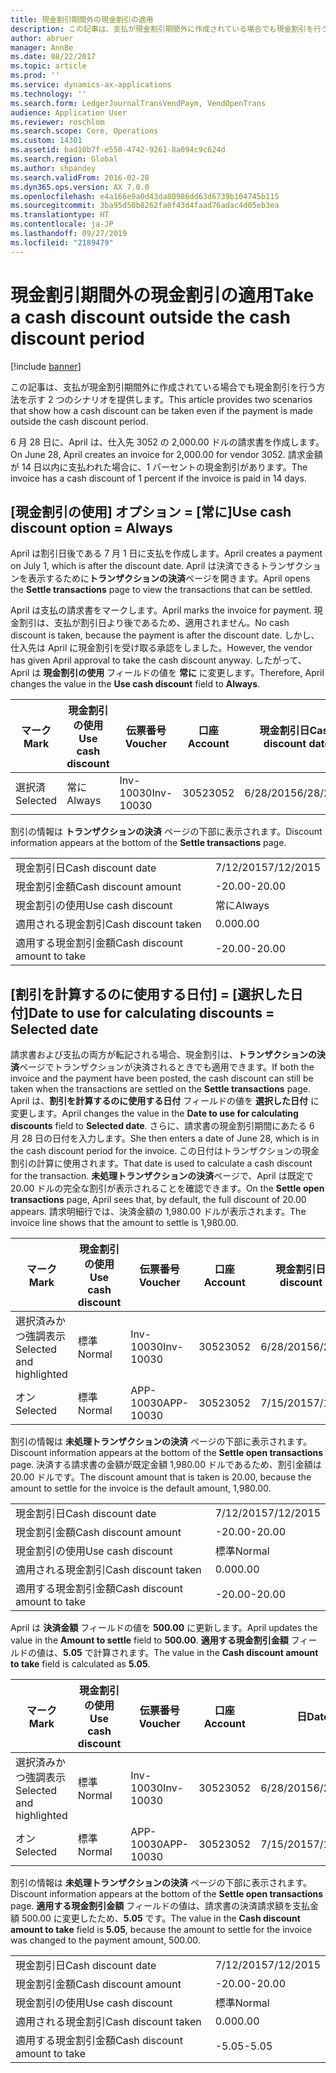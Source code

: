```yaml
---
title: 現金割引期間外の現金割引の適用
description: この記事は、支払が現金割引期間外に作成されている場合でも現金割引を行う方法を示す 2 つのシナリオを提供します。
author: abruer
manager: AnnBe
ms.date: 08/22/2017
ms.topic: article
ms.prod: ''
ms.service: dynamics-ax-applications
ms.technology: ''
ms.search.form: LedgerJournalTransVendPaym, VendOpenTrans
audience: Application User
ms.reviewer: roschlom
ms.search.scope: Core, Operations
ms.custom: 14301
ms.assetid: bad10b7f-e550-4742-9261-8a094c9c624d
ms.search.region: Global
ms.author: shpandey
ms.search.validFrom: 2016-02-28
ms.dyn365.ops.version: AX 7.0.0
ms.openlocfilehash: e4a166e9a0d43da80986dd63d6739b104745b115
ms.sourcegitcommit: 3ba95d50b8262fa0f43d4faad76adac4d05eb3ea
ms.translationtype: HT
ms.contentlocale: ja-JP
ms.lasthandoff: 09/27/2019
ms.locfileid: "2189479"
---
```

# <a name="take-a-cash-discount-outside-the-cash-discount-period"></a><span data-ttu-id="16493-103">現金割引期間外の現金割引の適用</span><span class="sxs-lookup"><span data-stu-id="16493-103">Take a cash discount outside the cash discount period</span></span>

[!include [banner](../includes/banner.md)]

<span data-ttu-id="16493-104">この記事は、支払が現金割引期間外に作成されている場合でも現金割引を行う方法を示す 2 つのシナリオを提供します。</span><span class="sxs-lookup"><span data-stu-id="16493-104">This article provides two scenarios that show how a cash discount can be taken even if the payment is made outside the cash discount period.</span></span>

<span data-ttu-id="16493-105">6 月 28 日に、April は、仕入先 3052 の 2,000.00 ドルの請求書を作成します。</span><span class="sxs-lookup"><span data-stu-id="16493-105">On June 28, April creates an invoice for 2,000.00 for vendor 3052.</span></span> <span data-ttu-id="16493-106">請求金額が 14 日以内に支払われた場合に、1 パーセントの現金割引があります。</span><span class="sxs-lookup"><span data-stu-id="16493-106">The invoice has a cash discount of 1 percent if the invoice is paid in 14 days.</span></span>

## <a name="use-cash-discount-option--always"></a><span data-ttu-id="16493-107">[現金割引の使用] オプション = [常に]</span><span class="sxs-lookup"><span data-stu-id="16493-107">Use cash discount option = Always</span></span>
<span data-ttu-id="16493-108">April は割引日後である 7 月 1 日に支払を作成します。</span><span class="sxs-lookup"><span data-stu-id="16493-108">April creates a payment on July 1, which is after the discount date.</span></span> <span data-ttu-id="16493-109">April は決済できるトランザクションを表示するために**トランザクションの決済**ページを開きます。</span><span class="sxs-lookup"><span data-stu-id="16493-109">April opens the **Settle transactions** page to view the transactions that can be settled.</span></span> 

<span data-ttu-id="16493-110">April は支払の請求書をマークします。</span><span class="sxs-lookup"><span data-stu-id="16493-110">April marks the invoice for payment.</span></span> <span data-ttu-id="16493-111">現金割引は、支払が割引日より後であるため、適用されません。</span><span class="sxs-lookup"><span data-stu-id="16493-111">No cash discount is taken, because the payment is after the discount date.</span></span> <span data-ttu-id="16493-112">しかし、仕入先は April に現金割引を受け取る承認をしました。</span><span class="sxs-lookup"><span data-stu-id="16493-112">However, the vendor has given April approval to take the cash discount anyway.</span></span> <span data-ttu-id="16493-113">したがって、April は **現金割引の使用** フィールドの値を **常に** に変更します。</span><span class="sxs-lookup"><span data-stu-id="16493-113">Therefore, April changes the value in the **Use cash discount** field to **Always**.</span></span>

| <span data-ttu-id="16493-114">マーク</span><span class="sxs-lookup"><span data-stu-id="16493-114">Mark</span></span>     | <span data-ttu-id="16493-115">現金割引の使用</span><span class="sxs-lookup"><span data-stu-id="16493-115">Use cash discount</span></span> | <span data-ttu-id="16493-116">伝票番号</span><span class="sxs-lookup"><span data-stu-id="16493-116">Voucher</span></span>   | <span data-ttu-id="16493-117">口座</span><span class="sxs-lookup"><span data-stu-id="16493-117">Account</span></span> | <span data-ttu-id="16493-118">現金割引日</span><span class="sxs-lookup"><span data-stu-id="16493-118">Cash discount date</span></span> | <span data-ttu-id="16493-119">期日</span><span class="sxs-lookup"><span data-stu-id="16493-119">Due date</span></span>  | <span data-ttu-id="16493-120">請求書</span><span class="sxs-lookup"><span data-stu-id="16493-120">Invoice</span></span> | <span data-ttu-id="16493-121">トランザクション通貨の金額</span><span class="sxs-lookup"><span data-stu-id="16493-121">Amount in transaction currency</span></span> | <span data-ttu-id="16493-122">通貨</span><span class="sxs-lookup"><span data-stu-id="16493-122">Currency</span></span> | <span data-ttu-id="16493-123">決済金額</span><span class="sxs-lookup"><span data-stu-id="16493-123">Amount to settle</span></span> |
|----------|-------------------|-----------|---------|--------------------|-----------|---------|--------------------------------|----------|------------------|
| <span data-ttu-id="16493-124">選択済</span><span class="sxs-lookup"><span data-stu-id="16493-124">Selected</span></span> | <span data-ttu-id="16493-125">常に</span><span class="sxs-lookup"><span data-stu-id="16493-125">Always</span></span>            | <span data-ttu-id="16493-126">Inv-10030</span><span class="sxs-lookup"><span data-stu-id="16493-126">Inv-10030</span></span> | <span data-ttu-id="16493-127">3052</span><span class="sxs-lookup"><span data-stu-id="16493-127">3052</span></span>    | <span data-ttu-id="16493-128">6/28/2015</span><span class="sxs-lookup"><span data-stu-id="16493-128">6/28/2015</span></span>          | <span data-ttu-id="16493-129">7/12/2015</span><span class="sxs-lookup"><span data-stu-id="16493-129">7/12/2015</span></span> | <span data-ttu-id="16493-130">10030</span><span class="sxs-lookup"><span data-stu-id="16493-130">10030</span></span>   | <span data-ttu-id="16493-131">-2,000.00</span><span class="sxs-lookup"><span data-stu-id="16493-131">-2,000.00</span></span>                      | <span data-ttu-id="16493-132">USD</span><span class="sxs-lookup"><span data-stu-id="16493-132">USD</span></span>      | <span data-ttu-id="16493-133">-1,980.00</span><span class="sxs-lookup"><span data-stu-id="16493-133">-1,980.00</span></span>        |

<span data-ttu-id="16493-134">割引の情報は **トランザクションの決済** ページの下部に表示されます。</span><span class="sxs-lookup"><span data-stu-id="16493-134">Discount information appears at the bottom of the **Settle transactions** page.</span></span>

|                              |           |
|------------------------------|-----------|
| <span data-ttu-id="16493-135">現金割引日</span><span class="sxs-lookup"><span data-stu-id="16493-135">Cash discount date</span></span>           | <span data-ttu-id="16493-136">7/12/2015</span><span class="sxs-lookup"><span data-stu-id="16493-136">7/12/2015</span></span> |
| <span data-ttu-id="16493-137">現金割引金額</span><span class="sxs-lookup"><span data-stu-id="16493-137">Cash discount amount</span></span>         | <span data-ttu-id="16493-138">-20.00</span><span class="sxs-lookup"><span data-stu-id="16493-138">-20.00</span></span>    |
| <span data-ttu-id="16493-139">現金割引の使用</span><span class="sxs-lookup"><span data-stu-id="16493-139">Use cash discount</span></span>            | <span data-ttu-id="16493-140">常に</span><span class="sxs-lookup"><span data-stu-id="16493-140">Always</span></span>    |
| <span data-ttu-id="16493-141">適用される現金割引</span><span class="sxs-lookup"><span data-stu-id="16493-141">Cash discount taken</span></span>          | <span data-ttu-id="16493-142">0.00</span><span class="sxs-lookup"><span data-stu-id="16493-142">0.00</span></span>      |
| <span data-ttu-id="16493-143">適用する現金割引金額</span><span class="sxs-lookup"><span data-stu-id="16493-143">Cash discount amount to take</span></span> | <span data-ttu-id="16493-144">-20.00</span><span class="sxs-lookup"><span data-stu-id="16493-144">-20.00</span></span>    |

## <a name="date-to-use-for-calculating-discounts--selected-date"></a><span data-ttu-id="16493-145">[割引を計算するのに使用する日付] = [選択した日付]</span><span class="sxs-lookup"><span data-stu-id="16493-145">Date to use for calculating discounts = Selected date</span></span>
<span data-ttu-id="16493-146">請求書および支払の両方が転記される場合、現金割引は、**トランザクションの決済**ページでトランザクションが決済されるときでも適用できます。</span><span class="sxs-lookup"><span data-stu-id="16493-146">If both the invoice and the payment have been posted, the cash discount can still be taken when the transactions are settled on the **Settle transactions** page.</span></span> <span data-ttu-id="16493-147">April は、**割引を計算するのに使用する日付** フィールドの値を **選択した日付** に変更します。</span><span class="sxs-lookup"><span data-stu-id="16493-147">April changes the value in the **Date to use for calculating discounts** field to **Selected date**.</span></span> <span data-ttu-id="16493-148">さらに、請求書の現金割引期間にあたる 6 月 28 日の日付を入力します。</span><span class="sxs-lookup"><span data-stu-id="16493-148">She then enters a date of June 28, which is in the cash discount period for the invoice.</span></span> <span data-ttu-id="16493-149">この日付はトランザクションの現金割引の計算に使用されます。</span><span class="sxs-lookup"><span data-stu-id="16493-149">That date is used to calculate a cash discount for the transaction.</span></span> <span data-ttu-id="16493-150">**未処理トランザクションの決済**ページで、April は既定で 20.00 ドルの完全な割引が表示されることを確認できます。</span><span class="sxs-lookup"><span data-stu-id="16493-150">On the **Settle open transactions** page, April sees that, by default, the full discount of 20.00 appears.</span></span> <span data-ttu-id="16493-151">請求明細行では、決済金額の 1,980.00 ドルが表示されます。</span><span class="sxs-lookup"><span data-stu-id="16493-151">The invoice line shows that the amount to settle is 1,980.00.</span></span>

| <span data-ttu-id="16493-152">マーク</span><span class="sxs-lookup"><span data-stu-id="16493-152">Mark</span></span>                     | <span data-ttu-id="16493-153">現金割引の使用</span><span class="sxs-lookup"><span data-stu-id="16493-153">Use cash discount</span></span> | <span data-ttu-id="16493-154">伝票番号</span><span class="sxs-lookup"><span data-stu-id="16493-154">Voucher</span></span>   | <span data-ttu-id="16493-155">口座</span><span class="sxs-lookup"><span data-stu-id="16493-155">Account</span></span> | <span data-ttu-id="16493-156">現金割引日</span><span class="sxs-lookup"><span data-stu-id="16493-156">Cash discount date</span></span> | <span data-ttu-id="16493-157">期日</span><span class="sxs-lookup"><span data-stu-id="16493-157">Due date</span></span>  | <span data-ttu-id="16493-158">請求書</span><span class="sxs-lookup"><span data-stu-id="16493-158">Invoice</span></span> | <span data-ttu-id="16493-159">トランザクション通貨の金額</span><span class="sxs-lookup"><span data-stu-id="16493-159">Amount in transaction currency</span></span> | <span data-ttu-id="16493-160">通貨</span><span class="sxs-lookup"><span data-stu-id="16493-160">Currency</span></span> | <span data-ttu-id="16493-161">決済金額</span><span class="sxs-lookup"><span data-stu-id="16493-161">Amount to settle</span></span> |
|--------------------------|-------------------|-----------|---------|--------------------|-----------|---------|--------------------------------|----------|------------------|
| <span data-ttu-id="16493-162">選択済みかつ強調表示</span><span class="sxs-lookup"><span data-stu-id="16493-162">Selected and highlighted</span></span> | <span data-ttu-id="16493-163">標準</span><span class="sxs-lookup"><span data-stu-id="16493-163">Normal</span></span>            | <span data-ttu-id="16493-164">Inv-10030</span><span class="sxs-lookup"><span data-stu-id="16493-164">Inv-10030</span></span> | <span data-ttu-id="16493-165">3052</span><span class="sxs-lookup"><span data-stu-id="16493-165">3052</span></span>    | <span data-ttu-id="16493-166">6/28/2015</span><span class="sxs-lookup"><span data-stu-id="16493-166">6/28/2015</span></span>          | <span data-ttu-id="16493-167">7/12/2015</span><span class="sxs-lookup"><span data-stu-id="16493-167">7/12/2015</span></span> | <span data-ttu-id="16493-168">10030</span><span class="sxs-lookup"><span data-stu-id="16493-168">10030</span></span>   | <span data-ttu-id="16493-169">-2,000.00</span><span class="sxs-lookup"><span data-stu-id="16493-169">-2,000.00</span></span>                      | <span data-ttu-id="16493-170">USD</span><span class="sxs-lookup"><span data-stu-id="16493-170">USD</span></span>      | <span data-ttu-id="16493-171">-1,980.00</span><span class="sxs-lookup"><span data-stu-id="16493-171">-1,980.00</span></span>        |
| <span data-ttu-id="16493-172">オン</span><span class="sxs-lookup"><span data-stu-id="16493-172">Selected</span></span>                 | <span data-ttu-id="16493-173">標準</span><span class="sxs-lookup"><span data-stu-id="16493-173">Normal</span></span>            | <span data-ttu-id="16493-174">APP-10030</span><span class="sxs-lookup"><span data-stu-id="16493-174">APP-10030</span></span> | <span data-ttu-id="16493-175">3052</span><span class="sxs-lookup"><span data-stu-id="16493-175">3052</span></span>    | <span data-ttu-id="16493-176">7/15/2015</span><span class="sxs-lookup"><span data-stu-id="16493-176">7/15/2015</span></span>          | <span data-ttu-id="16493-177">7/15/2015</span><span class="sxs-lookup"><span data-stu-id="16493-177">7/15/2015</span></span> |         | <span data-ttu-id="16493-178">500.00</span><span class="sxs-lookup"><span data-stu-id="16493-178">500.00</span></span>                         | <span data-ttu-id="16493-179">USD</span><span class="sxs-lookup"><span data-stu-id="16493-179">USD</span></span>      | <span data-ttu-id="16493-180">500.00</span><span class="sxs-lookup"><span data-stu-id="16493-180">500.00</span></span>           |

<span data-ttu-id="16493-181">割引の情報は **未処理トランザクションの決済** ページの下部に表示されます。</span><span class="sxs-lookup"><span data-stu-id="16493-181">Discount information appears at the bottom of the **Settle open transactions** page.</span></span> <span data-ttu-id="16493-182">決済する請求書の金額が既定金額 1,980.00 ドルであるため、割引金額は 20.00 ドルです。</span><span class="sxs-lookup"><span data-stu-id="16493-182">The discount amount that is taken is 20.00, because the amount to settle for the invoice is the default amount, 1,980.00.</span></span>

|                              |           |
|------------------------------|-----------|
| <span data-ttu-id="16493-183">現金割引日</span><span class="sxs-lookup"><span data-stu-id="16493-183">Cash discount date</span></span>           | <span data-ttu-id="16493-184">7/12/2015</span><span class="sxs-lookup"><span data-stu-id="16493-184">7/12/2015</span></span> |
| <span data-ttu-id="16493-185">現金割引金額</span><span class="sxs-lookup"><span data-stu-id="16493-185">Cash discount amount</span></span>         | <span data-ttu-id="16493-186">-20.00</span><span class="sxs-lookup"><span data-stu-id="16493-186">-20.00</span></span>    |
| <span data-ttu-id="16493-187">現金割引の使用</span><span class="sxs-lookup"><span data-stu-id="16493-187">Use cash discount</span></span>            | <span data-ttu-id="16493-188">標準</span><span class="sxs-lookup"><span data-stu-id="16493-188">Normal</span></span>    |
| <span data-ttu-id="16493-189">適用される現金割引</span><span class="sxs-lookup"><span data-stu-id="16493-189">Cash discount taken</span></span>          | <span data-ttu-id="16493-190">0.00</span><span class="sxs-lookup"><span data-stu-id="16493-190">0.00</span></span>      |
| <span data-ttu-id="16493-191">適用する現金割引金額</span><span class="sxs-lookup"><span data-stu-id="16493-191">Cash discount amount to take</span></span> | <span data-ttu-id="16493-192">-20.00</span><span class="sxs-lookup"><span data-stu-id="16493-192">-20.00</span></span>    |

<span data-ttu-id="16493-193">April は **決済金額** フィールドの値を **500.00** に更新します。</span><span class="sxs-lookup"><span data-stu-id="16493-193">April updates the value in the **Amount to settle** field to **500.00**.</span></span> <span data-ttu-id="16493-194">**適用する現金割引金額** フィールドの値は、**5.05** で計算されます。</span><span class="sxs-lookup"><span data-stu-id="16493-194">The value in the **Cash discount amount to take** field is calculated as **5.05**.</span></span>

| <span data-ttu-id="16493-195">マーク</span><span class="sxs-lookup"><span data-stu-id="16493-195">Mark</span></span>                     | <span data-ttu-id="16493-196">現金割引の使用</span><span class="sxs-lookup"><span data-stu-id="16493-196">Use cash discount</span></span> | <span data-ttu-id="16493-197">伝票番号</span><span class="sxs-lookup"><span data-stu-id="16493-197">Voucher</span></span>   | <span data-ttu-id="16493-198">口座</span><span class="sxs-lookup"><span data-stu-id="16493-198">Account</span></span> | <span data-ttu-id="16493-199">日</span><span class="sxs-lookup"><span data-stu-id="16493-199">Date</span></span>      | <span data-ttu-id="16493-200">期日</span><span class="sxs-lookup"><span data-stu-id="16493-200">Due date</span></span>  | <span data-ttu-id="16493-201">請求書</span><span class="sxs-lookup"><span data-stu-id="16493-201">Invoice</span></span> | <span data-ttu-id="16493-202">トランザクション通貨の金額</span><span class="sxs-lookup"><span data-stu-id="16493-202">Amount in transaction currency</span></span> | <span data-ttu-id="16493-203">通貨</span><span class="sxs-lookup"><span data-stu-id="16493-203">Currency</span></span> | <span data-ttu-id="16493-204">決済金額</span><span class="sxs-lookup"><span data-stu-id="16493-204">Amount to settle</span></span> |
|--------------------------|-------------------|-----------|---------|-----------|-----------|---------|--------------------------------|----------|------------------|
| <span data-ttu-id="16493-205">選択済みかつ強調表示</span><span class="sxs-lookup"><span data-stu-id="16493-205">Selected and highlighted</span></span> | <span data-ttu-id="16493-206">標準</span><span class="sxs-lookup"><span data-stu-id="16493-206">Normal</span></span>            | <span data-ttu-id="16493-207">Inv-10030</span><span class="sxs-lookup"><span data-stu-id="16493-207">Inv-10030</span></span> | <span data-ttu-id="16493-208">3052</span><span class="sxs-lookup"><span data-stu-id="16493-208">3052</span></span>    | <span data-ttu-id="16493-209">6/28/2015</span><span class="sxs-lookup"><span data-stu-id="16493-209">6/28/2015</span></span> | <span data-ttu-id="16493-210">7/12/2015</span><span class="sxs-lookup"><span data-stu-id="16493-210">7/12/2015</span></span> | <span data-ttu-id="16493-211">10030</span><span class="sxs-lookup"><span data-stu-id="16493-211">10030</span></span>   | <span data-ttu-id="16493-212">2,000.00</span><span class="sxs-lookup"><span data-stu-id="16493-212">2,000.00</span></span>                       | <span data-ttu-id="16493-213">USD</span><span class="sxs-lookup"><span data-stu-id="16493-213">USD</span></span>      | <span data-ttu-id="16493-214">-500.00</span><span class="sxs-lookup"><span data-stu-id="16493-214">-500.00</span></span>          |
| <span data-ttu-id="16493-215">オン</span><span class="sxs-lookup"><span data-stu-id="16493-215">Selected</span></span>                 | <span data-ttu-id="16493-216">標準</span><span class="sxs-lookup"><span data-stu-id="16493-216">Normal</span></span>            | <span data-ttu-id="16493-217">APP-10030</span><span class="sxs-lookup"><span data-stu-id="16493-217">APP-10030</span></span> | <span data-ttu-id="16493-218">3052</span><span class="sxs-lookup"><span data-stu-id="16493-218">3052</span></span>    | <span data-ttu-id="16493-219">7/15/2015</span><span class="sxs-lookup"><span data-stu-id="16493-219">7/15/2015</span></span> | <span data-ttu-id="16493-220">7/15/2015</span><span class="sxs-lookup"><span data-stu-id="16493-220">7/15/2015</span></span> |         | <span data-ttu-id="16493-221">500.00</span><span class="sxs-lookup"><span data-stu-id="16493-221">500.00</span></span>                         | <span data-ttu-id="16493-222">USD</span><span class="sxs-lookup"><span data-stu-id="16493-222">USD</span></span>      | <span data-ttu-id="16493-223">500.00</span><span class="sxs-lookup"><span data-stu-id="16493-223">500.00</span></span>           |

<span data-ttu-id="16493-224">割引の情報は **未処理トランザクションの決済** ページの下部に表示されます。</span><span class="sxs-lookup"><span data-stu-id="16493-224">Discount information appears at the bottom of the **Settle open transactions** page.</span></span> <span data-ttu-id="16493-225">**適用する現金割引金額** フィールドの値は、請求書の決済請求額を支払金額 500.00 に変更したため、**5.05** です。</span><span class="sxs-lookup"><span data-stu-id="16493-225">The value in the **Cash discount amount to take** field is **5.05**, because the amount to settle for the invoice was changed to the payment amount, 500.00.</span></span>

|                              |           |
|------------------------------|-----------|
| <span data-ttu-id="16493-226">現金割引日</span><span class="sxs-lookup"><span data-stu-id="16493-226">Cash discount date</span></span>           | <span data-ttu-id="16493-227">7/12/2015</span><span class="sxs-lookup"><span data-stu-id="16493-227">7/12/2015</span></span> |
| <span data-ttu-id="16493-228">現金割引金額</span><span class="sxs-lookup"><span data-stu-id="16493-228">Cash discount amount</span></span>         | <span data-ttu-id="16493-229">-20.00</span><span class="sxs-lookup"><span data-stu-id="16493-229">-20.00</span></span>    |
| <span data-ttu-id="16493-230">現金割引の使用</span><span class="sxs-lookup"><span data-stu-id="16493-230">Use cash discount</span></span>            | <span data-ttu-id="16493-231">標準</span><span class="sxs-lookup"><span data-stu-id="16493-231">Normal</span></span>    |
| <span data-ttu-id="16493-232">適用される現金割引</span><span class="sxs-lookup"><span data-stu-id="16493-232">Cash discount taken</span></span>          | <span data-ttu-id="16493-233">0.00</span><span class="sxs-lookup"><span data-stu-id="16493-233">0.00</span></span>      |
| <span data-ttu-id="16493-234">適用する現金割引金額</span><span class="sxs-lookup"><span data-stu-id="16493-234">Cash discount amount to take</span></span> | <span data-ttu-id="16493-235">-5.05</span><span class="sxs-lookup"><span data-stu-id="16493-235">-5.05</span></span>     |





